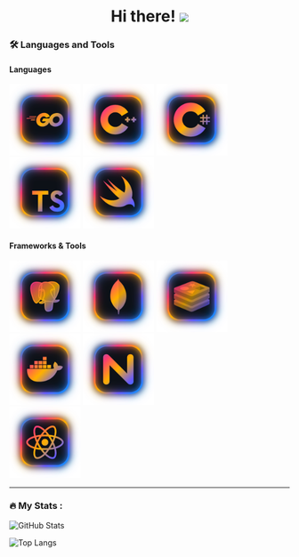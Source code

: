<div align="center">
  <h1>
    Hi there!
    <img src="https://media.giphy.com/media/hvRJCLFzcasrR4ia7z/giphy.gif" width="30px"/>
  </h1>
</div>

### :hammer_and_wrench: Languages and Tools

#### Languages
<div>
  <img width="128" height="128" src="https://raw.githubusercontent.com/SV3TLuV/SV3TLuV/main/assets/icons/go.svg"/>
  <img width="128" height="128" src="https://github.com/SV3TLuV/SV3TLuV/blob/main/assets/icons/cpp.svg"/>
  <img width="128" height="128" src="https://github.com/SV3TLuV/SV3TLuV/blob/main/assets/icons/csharp.svg"/>
  <img width="128" height="128" src="https://github.com/SV3TLuV/SV3TLuV/blob/main/assets/icons/ts.svg"/>
  <img width="128" height="128" src="https://github.com/SV3TLuV/SV3TLuV/blob/main/assets/icons/swift.svg"/>
</div>

#### Frameworks & Tools
<div>
  <img width="128" height="128" src="https://github.com/SV3TLuV/SV3TLuV/blob/main/assets/icons/postgres.svg"/>
  <img width="128" height="128" src="https://github.com/SV3TLuV/SV3TLuV/blob/main/assets/icons/mongo.svg"/>
  <img width="128" height="128" src="https://github.com/SV3TLuV/SV3TLuV/blob/main/assets/icons/redis.svg"/>
  <img width="128" height="128" src="https://github.com/SV3TLuV/SV3TLuV/blob/main/assets/icons/docker.svg"/>
  <img width="128" height="128" src="https://github.com/SV3TLuV/SV3TLuV/blob/main/assets/icons/nginx.svg"/>
</div>

<div>
  <img width="128" height="128" src="https://github.com/SV3TLuV/SV3TLuV/blob/main/assets/icons/react.svg"/>
</div>

---

### :fire: My Stats :

![GitHub Stats](https://github-readme-stats-sv3tluv.vercel.app/api?username=SV3TLuV&include_all_commits=true&show_icons=true&border_radius=0&theme=midnight-purple)

![Top Langs](https://github-readme-stats-sv3tluv.vercel.app/api/top-langs/?username=SV3TLuV&layout=compact&hide=Kotlin,SCSS,Dockerfile&langs_count=16&border_radius=0&theme=midnight-purple)
